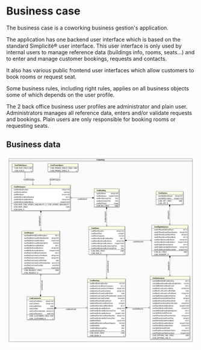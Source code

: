 <h1> Business case </h1>

The business case is a coworking business gestion's application.

The application has one backend user interface which is based on the standard Simplicité® user interface. This user interface is only used by internal users to manage reference data (buildings info, rooms, seats...) and to enter and manage customer bookings, requests and contacts.

It also has various public frontend user interfaces which allow customers to book rooms or request seat.

Some business rules, including right rules, applies on all business objects some of which depends on the user profile.

The 2 back office business user profiles are administrator and plain user. Administrators manages all reference data, enters and/or validate requests and bookings. Plain users are only responsible for booking rooms or requesting seats.

<h2>Business data </h2>

<img src="./diagram.png"/>
